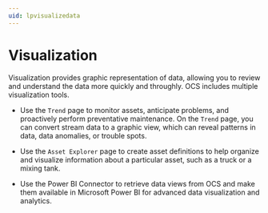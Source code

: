 ```yaml
---
uid: lpvisualizedata
---
```


# Visualization

Visualization provides graphic representation of data, allowing you to review and understand the data more quickly and throughly. OCS includes multiple visualization tools.

 - Use the `Trend` page to monitor assets, anticipate problems, and proactively perform preventative maintenance. On the `Trend` page, you can convert stream data to a graphic view, which can reveal patterns in data, data anomalies, or trouble spots. 

 - Use the `Asset Explorer` page to create asset definitions to help organize and visualize information about a particular asset, such as a truck or a mixing tank.

 - Use the Power BI Connector to retrieve data views from OCS and make them available in Microsoft Power BI for advanced data visualization and analytics.
